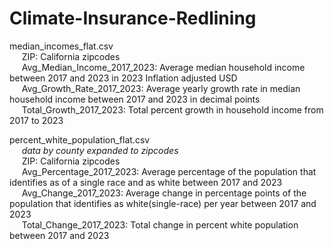 # Climate-Insurance-Redlining

median_incomes_flat.csv <br>
    &nbsp;&nbsp;&nbsp;&nbsp;&nbsp;ZIP: California zipcodes <br>
    &nbsp;&nbsp;&nbsp;&nbsp;&nbsp;Avg_Median_Income_2017_2023: Average median household income between 2017 and 2023 in 2023 Inflation adjusted USD <br>
    &nbsp;&nbsp;&nbsp;&nbsp;&nbsp;Avg_Growth_Rate_2017_2023: Average yearly growth rate in median household income between 2017 and 2023 in decimal points <br>
    &nbsp;&nbsp;&nbsp;&nbsp;&nbsp;Total_Growth_2017_2023: Total percent growth in household income from 2017 to 2023 <br>

percent_white_population_flat.csv <br>
    &nbsp;&nbsp;&nbsp;&nbsp;&nbsp;*data by county expanded to zipcodes* <br>
    &nbsp;&nbsp;&nbsp;&nbsp;&nbsp;ZIP: California zipcodes<br>
    &nbsp;&nbsp;&nbsp;&nbsp;&nbsp;Avg_Percentage_2017_2023: Average percentage of the population that identifies as of a single race and as white between 2017 and 2023<br>
    &nbsp;&nbsp;&nbsp;&nbsp;&nbsp;Avg_Change_2017_2023: Average change in percentage points of the population that identifies as white(single-race) per year between 2017 and 2023<br>
    &nbsp;&nbsp;&nbsp;&nbsp;&nbsp;Total_Change_2017_2023: Total change in percent white population between 2017 and 2023<br>
